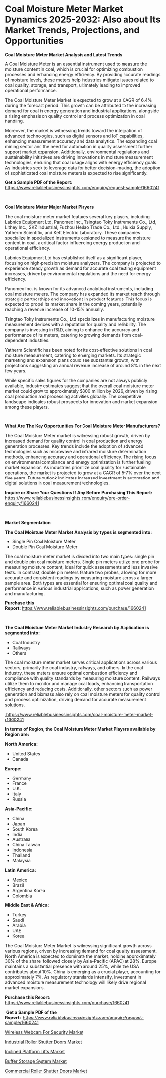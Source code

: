 <p><h1>Coal Moisture Meter Market Dynamics 2025-2032: Also about Its Market Trends, Projections, and Opportunities</h1></p><p><strong>Coal Moisture Meter Market Analysis and Latest Trends</strong></p>
<p><p>A Coal Moisture Meter is an essential instrument used to measure the moisture content in coal, which is crucial for optimizing combustion processes and enhancing energy efficiency. By providing accurate readings of moisture levels, these meters help industries mitigate issues related to coal quality, storage, and transport, ultimately leading to improved operational performance.</p><p>The Coal Moisture Meter Market is expected to grow at a CAGR of 6.4% during the forecast period. This growth can be attributed to the increasing demand for coal in energy generation and industrial applications, alongside a rising emphasis on quality control and process optimization in coal handling. </p><p>Moreover, the market is witnessing trends toward the integration of advanced technologies, such as digital sensors and IoT capabilities, enhancing measurement accuracy and data analytics. The expanding coal mining sector and the need for automation in quality assessment further support market expansion. Additionally, environmental regulations and sustainability initiatives are driving innovations in moisture measurement technologies, ensuring that coal usage aligns with energy efficiency goals. As industries seek to leverage data for better decision-making, the adoption of sophisticated coal moisture meters is expected to rise significantly.</p></p>
<p><strong>Get a Sample PDF of the Report:&nbsp;</strong> <a href="https://www.reliablebusinessinsights.com/enquiry/request-sample/1660241?utm_campaign=84&utm_medium=2&utm_source=Github&utm_content=ia&utm_term=20022025&utm_id=coal-moisture-meter">https://www.reliablebusinessinsights.com/enquiry/request-sample/1660241</a></p>
<p>&nbsp;</p>
<p><strong>Coal Moisture Meter Major Market Players</strong></p>
<p><p>The coal moisture meter market features several key players, including Labnics Equipment Ltd, Panomex Inc., Tsingtao Toky Instruments Co., Ltd, Lithey Inc., SKZ Industrial, Fuzhou Hedao Trade Co., Ltd., Huixia Supply, Yatherm Scientific, and Kett Electric Laboratory. These companies specialize in specialized instruments designed to measure the moisture content in coal, a critical factor influencing energy production and operational efficiency.</p><p>Labnics Equipment Ltd has established itself as a significant player, focusing on high-precision moisture analyzers. The company is projected to experience steady growth as demand for accurate coal testing equipment increases, driven by environmental regulations and the need for energy efficiency.</p><p>Panomex Inc. is known for its advanced analytical instruments, including coal moisture meters. The company has expanded its market reach through strategic partnerships and innovations in product features. This focus is expected to propel its market share in the coming years, potentially reaching a revenue increase of 10-15% annually.</p><p>Tsingtao Toky Instruments Co., Ltd specializes in manufacturing moisture measurement devices with a reputation for quality and reliability. The company is investing in R&D, aiming to enhance the accuracy and performance of its meters, catering to growing demands from coal-dependent industries.</p><p>Yatherm Scientific has been noted for its cost-effective solutions in coal moisture measurement, catering to emerging markets. Its strategic marketing and expansion plans could see substantial growth, with projections suggesting an annual revenue increase of around 8% in the next few years.</p><p>While specific sales figures for the companies are not always publicly available, industry estimates suggest that the overall coal moisture meter market could grow to approximately $300 million by 2026, driven by rising coal production and processing activities globally. The competitive landscape indicates robust prospects for innovation and market expansion among these players.</p></p>
<p>&nbsp;</p>
<p><strong>What Are The Key Opportunities For Coal Moisture Meter Manufacturers?</strong></p>
<p><p>The Coal Moisture Meter market is witnessing robust growth, driven by increased demand for quality control in coal production and energy generation processes. Key trends include the adoption of advanced technologies such as microwave and infrared moisture determination methods, enhancing accuracy and operational efficiency. The rising focus on environmental compliance and energy optimization is further fueling market expansion. As industries prioritize coal quality for sustainable operations, the market is projected to grow at a CAGR of 5-7% over the next five years. Future outlook indicates increased investment in automation and digital solutions in coal measurement technologies.</p></p>
<p><strong>Inquire or Share Your Questions If Any Before Purchasing This Report:</strong> <a href="https://www.reliablebusinessinsights.com/enquiry/pre-order-enquiry/1660241?utm_campaign=84&utm_medium=2&utm_source=Github&utm_content=ia&utm_term=20022025&utm_id=coal-moisture-meter">https://www.reliablebusinessinsights.com/enquiry/pre-order-enquiry/1660241</a></p>
<p>&nbsp;</p>
<p><strong>Market Segmentation</strong></p>
<p><strong>The Coal Moisture Meter Market Analysis by types is segmented into:</strong></p>
<p><ul><li>Single Pin Coal Moisture Meter</li><li>Double Pin Coal Moisture Meter</li></ul></p>
<p><p>The coal moisture meter market is divided into two main types: single pin and double pin coal moisture meters. Single pin meters utilize one probe for measuring moisture content, ideal for quick assessments and less invasive tests. In contrast, double pin meters feature two probes, allowing for more accurate and consistent readings by measuring moisture across a larger sample area. Both types are essential for ensuring optimal coal quality and performance in various industrial applications, such as power generation and manufacturing.</p></p>
<p><strong>Purchase this Report:&nbsp;</strong><a href="https://www.reliablebusinessinsights.com/purchase/1660241?utm_campaign=84&utm_medium=2&utm_source=Github&utm_content=ia&utm_term=20022025&utm_id=coal-moisture-meter">https://www.reliablebusinessinsights.com/purchase/1660241</a></p>
<p>&nbsp;</p>
<p><strong>The Coal Moisture Meter Market Industry Research by Application is segmented into:</strong></p>
<p><ul><li>Coal Industry</li><li>Railways</li><li>Others</li></ul></p>
<p><p>The coal moisture meter market serves critical applications across various sectors, primarily the coal industry, railways, and others. In the coal industry, these meters ensure optimal combustion efficiency and compliance with quality standards by measuring moisture content. Railways utilize them to monitor and manage coal loads, enhancing transportation efficiency and reducing costs. Additionally, other sectors such as power generation and biomass also rely on coal moisture meters for quality control and process optimization, driving demand for accurate measurement solutions.</p></p>
<p><a href="https://www.reliablebusinessinsights.com/coal-moisture-meter-market-r1660241?utm_campaign=84&utm_medium=2&utm_source=Github&utm_content=ia&utm_term=20022025&utm_id=coal-moisture-meter">&nbsp;https://www.reliablebusinessinsights.com/coal-moisture-meter-market-r1660241</a></p>
<p><strong>In terms of Region, the Coal Moisture Meter Market Players available by Region are:</strong></p>
<p>
    <p> <strong> North America: </strong>
        <ul>
            <li>United States</li>
            <li>Canada</li>
        </ul>
        </p> 
    <p> <strong> Europe: </strong>
        <ul>
            <li>Germany</li>
            <li>France</li>
            <li>U.K.</li>
            <li>Italy</li>
            <li>Russia</li>
        </ul>
        </p> 
    <p> <strong> Asia-Pacific: </strong>
        <ul>
            <li>China</li>
            <li>Japan</li>
            <li>South Korea</li>
            <li>India</li>
            <li>Australia</li>
            <li>China Taiwan</li>
            <li>Indonesia</li>
            <li>Thailand</li>
            <li>Malaysia</li>
        </ul>
        </p> 
    <p> <strong> Latin America: </strong>
        <ul>
            <li>Mexico</li>
            <li>Brazil</li>
            <li>Argentina Korea</li>
            <li>Colombia</li>
        </ul>
        </p> 
    <p> <strong> Middle East & Africa: </strong>
        <ul>
            <li>Turkey</li>
            <li>Saudi</li>
            <li>Arabia</li>
            <li>UAE</li>
            <li>Korea</li>
        </ul>
    </p>
    </p>
<p><p>The Coal Moisture Meter Market is witnessing significant growth across various regions, driven by increasing demand for coal quality assessment. North America is expected to dominate the market, holding approximately 30% of the share, followed closely by Asia-Pacific (APAC) at 28%. Europe maintains a substantial presence with around 25%, while the USA contributes about 10%. China is emerging as a crucial player, accounting for approximately 7%. As regulatory standards intensify, investment in advanced moisture measurement technology will likely drive regional market expansions.</p></p>
<p><strong>Purchase this Report: </strong><a href="https://www.reliablebusinessinsights.com/purchase/1660241?utm_campaign=84&utm_medium=2&utm_source=Github&utm_content=ia&utm_term=20022025&utm_id=coal-moisture-meter">https://www.reliablebusinessinsights.com/purchase/1660241</a></p>
<p>&nbsp;<strong>Get a Sample PDF of the Report:&nbsp;&nbsp;</strong><a href="https://www.reliablebusinessinsights.com/enquiry/request-sample/1660241?utm_campaign=84&utm_medium=2&utm_source=Github&utm_content=ia&utm_term=20022025&utm_id=coal-moisture-meter">https://www.reliablebusinessinsights.com/enquiry/request-sample/1660241</a></p>
<p><strong></strong></p>
<p><p><a href="https://github.com/milolohusami/Market-Research-Report-List-1/blob/main/wireless-webcam-for-security-market.md?utm_campaign=84&utm_medium=2&utm_source=Github&utm_content=ia&utm_term=20022025&utm_id=coal-moisture-meter">Wireless Webcam For Security Market</a></p><p><a href="https://github.com/geyangvayora/Market-Research-Report-List-1/blob/main/industrial-roller-shutter-doors-market.md?utm_campaign=84&utm_medium=2&utm_source=Github&utm_content=ia&utm_term=20022025&utm_id=coal-moisture-meter">Industrial Roller Shutter Doors Market</a></p><p><a href="https://github.com/saklpelzami95/Market-Research-Report-List-1/blob/main/inclined-platform-lifts-market.md?utm_campaign=84&utm_medium=2&utm_source=Github&utm_content=ia&utm_term=20022025&utm_id=coal-moisture-meter">Inclined Platform Lifts Market</a></p><p><a href="https://github.com/beroxiluwaya/Market-Research-Report-List-1/blob/main/buffer-storage-system-market.md?utm_campaign=84&utm_medium=2&utm_source=Github&utm_content=ia&utm_term=20022025&utm_id=coal-moisture-meter">Buffer Storage System Market</a></p><p><a href="https://github.com/zeigounjoom/Market-Research-Report-List-1/blob/main/commercial-roller-shutter-doors-market.md?utm_campaign=84&utm_medium=2&utm_source=Github&utm_content=ia&utm_term=20022025&utm_id=coal-moisture-meter">Commercial Roller Shutter Doors Market</a></p></p>